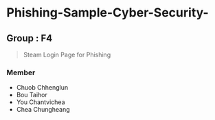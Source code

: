 # Phishing-Sample-Cyber-Security-
## Group : F4
> Steam Login Page for Phishing
### Member
- Chuob Chhenglun
- Bou Taihor
- You Chantvichea
- Chea Chungheang
